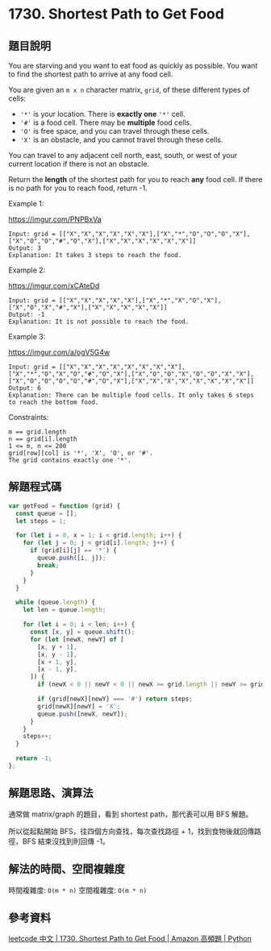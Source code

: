# 1730. Shortest Path to Get Food

## 題目說明

You are starving and you want to eat food as quickly as possible. You want to find the shortest path to arrive at any food cell.

You are given an `m x n` character matrix, `grid`, of these different types of cells:

- `'*'` is your location. There is **exactly one** `'*'` cell.
- `'#'` is a food cell. There may be **multiple** food cells.
- `'O'` is free space, and you can travel through these cells.
- `'X'` is an obstacle, and you cannot travel through these cells.

You can travel to any adjacent cell north, east, south, or west of your current location if there is not an obstacle.

Return the **length** of the shortest path for you to reach **any** food cell. If there is no path for you to reach food, return -1.

Example 1:

https://imgur.com/PNPBxVa

```
Input: grid = [["X","X","X","X","X","X"],["X","*","O","O","O","X"],["X","O","O","#","O","X"],["X","X","X","X","X","X"]]
Output: 3
Explanation: It takes 3 steps to reach the food.
```

Example 2:

https://imgur.com/xCAteDd

```
Input: grid = [["X","X","X","X","X"],["X","*","X","O","X"],["X","O","X","#","X"],["X","X","X","X","X"]]
Output: -1
Explanation: It is not possible to reach the food.
```

Example 3:

https://imgur.com/a/ogV5G4w

```
Input: grid = [["X","X","X","X","X","X","X","X"],["X","*","O","X","O","#","O","X"],["X","O","O","X","O","O","X","X"],["X","O","O","O","O","#","O","X"],["X","X","X","X","X","X","X","X"]]
Output: 6
Explanation: There can be multiple food cells. It only takes 6 steps to reach the bottom food.
```

Constraints:

```
m == grid.length
n == grid[i].length
1 <= m, n <= 200
grid[row][col] is '*', 'X', 'O', or '#'.
The grid contains exactly one '*'.
```

## 解題程式碼

```javascript
var getFood = function (grid) {
  const queue = [];
  let steps = 1;

  for (let i = 0, x = 1; i < grid.length; i++) {
    for (let j = 0; j < grid[i].length; j++) {
      if (grid[i][j] == '*') {
        queue.push([i, j]);
        break;
      }
    }
  }

  while (queue.length) {
    let len = queue.length;

    for (let i = 0; i < len; i++) {
      const [x, y] = queue.shift();
      for (let [newX, newY] of [
        [x, y + 1],
        [x, y - 1],
        [x + 1, y],
        [x - 1, y],
      ]) {
        if (newX < 0 || newY < 0 || newX >= grid.length || newY >= grid[0].length || grid[newX][newY] === 'X') continue;

        if (grid[newX][newY] === '#') return steps;
        grid[newX][newY] = 'X';
        queue.push([newX, newY]);
      }
    }
    steps++;
  }

  return -1;
};
```

## 解題思路、演算法

通常做 matrix/graph 的題目，看到 shortest path，那代表可以用 BFS 解題。

所以從起點開始 BFS，往四個方向查找，每次查找路徑 + 1，找到食物後就回傳路徑，BFS 結束沒找到則回傳 -1。

## 解法的時間、空間複雜度

時間複雜度: `O(m * n)`
空間複雜度: `O(m * n)`

## 參考資料

[leetcode 中文 | 1730. Shortest Path to Get Food | Amazon 高頻題 | Python](https://youtu.be/F0VC47KVnFI)

